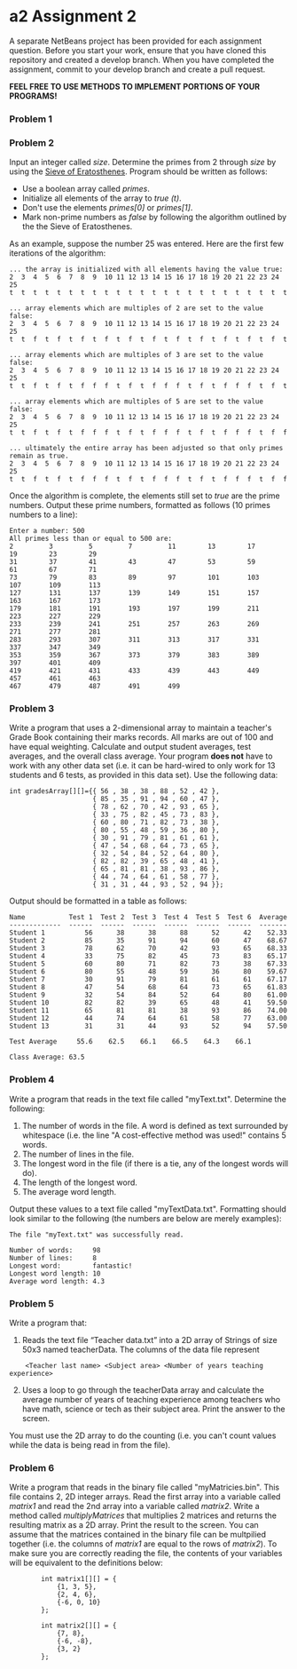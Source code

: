 # a2 Assignment 2

A separate NetBeans project has been provided for each assignment question. Before you start your work, ensure that you have cloned this repository and created a develop branch. When you have completed the assignment, commit to your develop branch and create a pull request.

**FEEL FREE TO USE METHODS TO IMPLEMENT PORTIONS OF YOUR PROGRAMS!**

### Problem 1



### Problem 2

Input an integer called *size*. Determine the primes from 2 through *size* by using the [Sieve of Eratosthenes](https://en.wikipedia.org/wiki/Sieve_of_Eratosthenes). Program should be written as follows:
 * Use a boolean array called *primes*. 
 * Initialize all elements of the array to *true (t)*. 
 * Don't use the elements *primes[0]* or *primes[1]*. 
 * Mark non-prime numbers as *false* by following the algorithm outlined by the the Sieve of Eratosthenes.
 
 As an example, suppose the number 25 was entered.  Here are the first few iterations of the algorithm:

```
... the array is initialized with all elements having the value true:
2  3  4  5  6  7  8  9  10 11 12 13 14 15 16 17 18 19 20 21 22 23 24 25
t  t  t  t  t  t  t  t  t  t  t  t  t  t  t  t  t  t  t  t  t  t  t  t  

... array elements which are multiples of 2 are set to the value false:
2  3  4  5  6  7  8  9  10 11 12 13 14 15 16 17 18 19 20 21 22 23 24 25
t  t  f  t  f  t  f  t  f  t  f  t  f  t  f  t  f  t  f  t  f  t  f  t  

... array elements which are multiples of 3 are set to the value false:
2  3  4  5  6  7  8  9  10 11 12 13 14 15 16 17 18 19 20 21 22 23 24 25
t  t  f  t  f  t  f  f  f  t  f  t  f  f  f  t  f  t  f  f  f  t  f  t  

... array elements which are multiples of 5 are set to the value false:
2  3  4  5  6  7  8  9  10 11 12 13 14 15 16 17 18 19 20 21 22 23 24 25
t  t  f  t  f  t  f  f  f  t  f  t  f  f  f  t  f  t  f  f  f  t  f  f  

... ultimately the entire array has been adjusted so that only primes remain as true.
2  3  4  5  6  7  8  9  10 11 12 13 14 15 16 17 18 19 20 21 22 23 24 25
t  t  f  t  f  t  f  f  f  t  f  t  f  f  f  t  f  t  f  f  f  t  f  f  
```

Once the algorithm is complete, the elements still set to *true* are the prime numbers.  Output these prime numbers, formatted as follows (10 primes numbers to a line):

```
Enter a number: 500
All primes less than or equal to 500 are:
2         3         5         7         11        13        17        19        23        29        
31        37        41        43        47        53        59        61        67        71        
73        79        83        89        97        101       103       107       109       113       
127       131       137       139       149       151       157       163       167       173       
179       181       191       193       197       199       211       223       227       229       
233       239       241       251       257       263       269       271       277       281       
283       293       307       311       313       317       331       337       347       349       
353       359       367       373       379       383       389       397       401       409       
419       421       431       433       439       443       449       457       461       463        
467       479       487       491       499       
```

### Problem 3

Write a program that uses a 2-dimensional array to maintain a teacher's Grade Book containing their marks records. All marks are out of 100 and have equal weighting. Calculate and output student averages, test averages, and the overall class average. Your program **does not** have to work with any other data set (i.e. it can be hard-wired to only work for 13 students and 6 tests, as provided in this data set). Use the following data:

```
int gradesArray[][]={{ 56 , 38 , 38 , 88 , 52 , 42 },
                     { 85 , 35 , 91 , 94 , 60 , 47 },
                     { 78 , 62 , 70 , 42 , 93 , 65 },
                     { 33 , 75 , 82 , 45 , 73 , 83 },
                     { 60 , 80 , 71 , 82 , 73 , 38 },
                     { 80 , 55 , 48 , 59 , 36 , 80 },
                     { 30 , 91 , 79 , 81 , 61 , 61 },
                     { 47 , 54 , 68 , 64 , 73 , 65 },
                     { 32 , 54 , 84 , 52 , 64 , 80 },
                     { 82 , 82 , 39 , 65 , 48 , 41 },
                     { 65 , 81 , 81 , 38 , 93 , 86 },
                     { 44 , 74 , 64 , 61 , 58 , 77 },
                     { 31 , 31 , 44 , 93 , 52 , 94 }};
```

Output should be formatted in a table as follows:

```
Name           Test 1  Test 2  Test 3  Test 4  Test 5  Test 6  Average
-------------  ------  ------  ------  ------  ------  ------  -------
Student 1          56      38      38      88      52      42    52.33
Student 2          85      35      91      94      60      47    68.67
Student 3          78      62      70      42      93      65    68.33
Student 4          33      75      82      45      73      83    65.17
Student 5          60      80      71      82      73      38    67.33
Student 6          80      55      48      59      36      80    59.67
Student 7          30      91      79      81      61      61    67.17
Student 8          47      54      68      64      73      65    61.83
Student 9          32      54      84      52      64      80    61.00
Student 10         82      82      39      65      48      41    59.50
Student 11         65      81      81      38      93      86    74.00
Student 12         44      74      64      61      58      77    63.00
Student 13         31      31      44      93      52      94    57.50

Test Average     55.6    62.5    66.1    66.5    64.3    66.1

Class Average: 63.5
```

### Problem 4

Write a program that reads in the text file called "myText.txt".  Determine the following:
 1. The number of words in the file. A word is defined as text surrounded by whitespace (i.e. the line "A cost-effective method was used!" contains 5 words.
 2. The number of lines in the file.
 3. The longest word in the file (if there is a tie, any of the longest words will do).
 4. The length of the longest word.
 5. The average word length.
 
Output these values to a text file called "myTextData.txt".  Formatting should look similar to the following (the numbers are below are merely examples):

```
The file "myText.txt" was successfully read.

Number of words:     98
Number of lines:     8
Longest word:        fantastic!
Longest word length: 10
Average word length: 4.3
```

### Problem 5

Write a program that:
 1. Reads the text file “Teacher data.txt” into a 2D array of Strings of size 50x3 named teacherData. The columns of the data file represent
```
    <Teacher last name> <Subject area> <Number of years teaching experience>
```
 2. Uses a loop to go through the teacherData array and calculate the average number of years of teaching experience among teachers who have math, science or tech as their subject area.   Print the answer to the screen.

You must use the 2D array to do the counting (i.e. you can't count values while the data is being read in from the file).

### Problem 6

Write a program that reads in the binary file called "myMatricies.bin".  This file contains 2, 2D integer arrays.  Read the first array into a variable called *matrix1* and read the 2nd array into a variable called *matrix2*.  Write a method called *multiplyMatrices* that multiplies 2 matrices and returns the resulting matrix as a 2D array.  Print the result to the screen.  You can assume that the matrices contained in the binary file can be multpilied together (i.e. the columns of *matrix1* are equal to the rows of *matrix2*).  To make sure you are correctly reading the file, the contents of your variables will be equivalent to the definitions below:

```
        int matrix1[][] = {
            {1, 3, 5},
            {2, 4, 6},
            {-6, 0, 10}
        };
      
        int matrix2[][] = {
            {7, 8},
            {-6, -8},
            {3, 2}
        };
```
